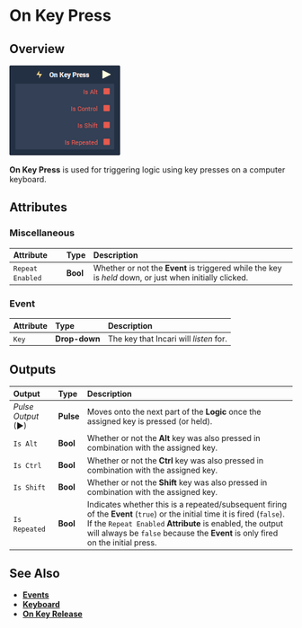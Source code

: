 # On Key Press

## Overview

![The On Key Press Node.](../../.gitbook/assets/node-on-key-press.png)

**On Key Press** is used for triggering logic using key presses on a computer keyboard.

## Attributes

### Miscellaneous

| Attribute | Type | Description |
| :--- | :--- | :--- |
| `Repeat Enabled` | **Bool** | Whether or not the **Event** is triggered while the key is _held_ down, or just when initially clicked. |

### Event

| Attribute | Type | Description |
| :--- | :--- | :--- |
| `Key` | **Drop-down** | The key that Incari will _listen_ for. |

## Outputs

| Output | Type | Description |
| :--- | :--- | :--- |
| _Pulse Output_ \(►\) | **Pulse** | Moves onto the next part of the **Logic** once the assigned key is pressed \(or held\). |
| `Is Alt` | **Bool** | Whether or not the **Alt** key was also pressed in combination with the assigned key. |
| `Is Ctrl` | **Bool** | Whether or not the **Ctrl** key was also pressed in combination with the assigned key. |
| `Is Shift` | **Bool** | Whether or not the **Shift** key was also pressed in combination with the assigned key. |
| `Is Repeated` | **Bool** | Indicates whether this is a repeated/subsequent firing of the **Event** \(`true`\) or the initial time it is fired \(`false`\). If the `Repeat Enabled` **Attribute** is enabled, the output will always be `false` because the **Event** is only fired on the initial press. |

## See Also

* [**Events**](./)
* [**Keyboard**](keyboard.md)
* [**On Key Release**](on-key-release.md)

